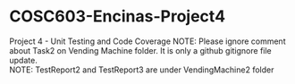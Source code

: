 # COSC603-Encinas-Project4
Project 4 - Unit Testing and Code Coverage
NOTE: Please ignore comment about Task2 on Vending Machine folder. It is only a github gitignore file update.
<BR>NOTE: TestReport2 and TestReport3 are under VendingMachine2 folder</BR>

